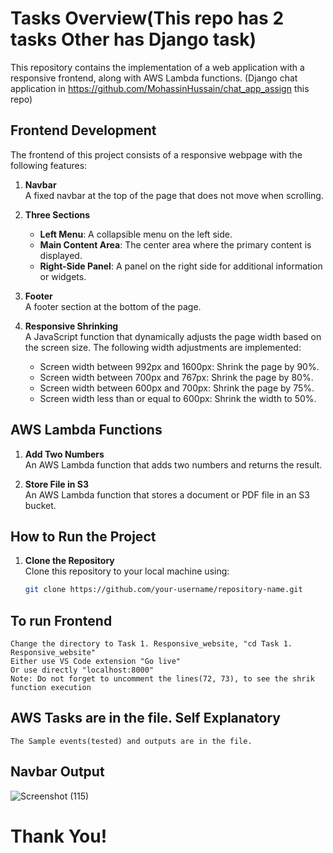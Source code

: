 # Tasks Overview(This repo has 2 tasks Other has Django task)

This repository contains the implementation of a web application with a responsive frontend, along with AWS Lambda functions. (Django chat application in https://github.com/MohassinHussain/chat_app_assign this repo)

## Frontend Development

The frontend of this project consists of a responsive webpage with the following features:

1. **Navbar**  
   A fixed navbar at the top of the page that does not move when scrolling.

2. **Three Sections**  
   - **Left Menu**: A collapsible menu on the left side.
   - **Main Content Area**: The center area where the primary content is displayed.
   - **Right-Side Panel**: A panel on the right side for additional information or widgets.

3. **Footer**  
   A footer section at the bottom of the page.

4. **Responsive Shrinking**  
   A JavaScript function that dynamically adjusts the page width based on the screen size. The following width adjustments are implemented:
   - Screen width between 992px and 1600px: Shrink the page by 90%.
   - Screen width between 700px and 767px: Shrink the page by 80%.
   - Screen width between 600px and 700px: Shrink the page by 75%.
   - Screen width less than or equal to 600px: Shrink the width to 50%.


## AWS Lambda Functions

1. **Add Two Numbers**  
   An AWS Lambda function that adds two numbers and returns the result.

2. **Store File in S3**  
   An AWS Lambda function that stores a document or PDF file in an S3 bucket.

## How to Run the Project

1. **Clone the Repository**  
   Clone this repository to your local machine using:
   ```bash
   git clone https://github.com/your-username/repository-name.git
## To run Frontend
    Change the directory to Task 1. Responsive_website, "cd Task 1. Responsive_website"
    Either use VS Code extension "Go live"
    Or use directly "localhost:8000"
    Note: Do not forget to uncomment the lines(72, 73), to see the shrik function execution

## AWS Tasks are in the file. Self Explanatory
    The Sample events(tested) and outputs are in the file.

## Navbar Output
![Screenshot (115)](https://github.com/user-attachments/assets/f43a1560-6173-43bc-acee-d0f7e484f22f)


# Thank You!
